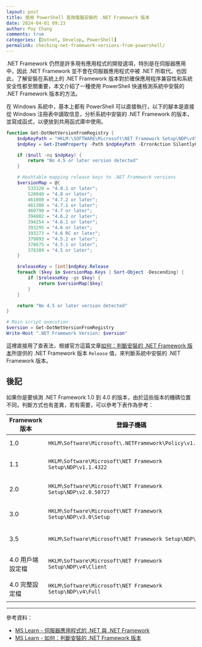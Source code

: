 ```yaml
---
layout: post
title: 使用 PowerShell 查詢電腦安裝的 .NET Framework 版本
date: 2024-04-01 09:23
author: Poy Chang
comments: true
categories: [Dotnet, Develop, PowerShell]
permalink: checking-net-framework-versions-from-powershell/
---
```


.NET Framework 仍然是許多現有應用程式的開發選項，特別是在伺服器應用中，因此 .NET Framework 並不會在伺服器應用程式中被 .NET 所取代。也因此，了解安裝在系統上的 .NET Framework 版本對於確保應用程序兼容性和系統安全性都至關重要，本文介紹了一種使用 PowerShell 快速檢測系統中安裝的 .NET Framework 版本的方法。

在 Windows 系統中，基本上都有 PowerShell 可以直接執行，以下的腳本是直接從 Windows 注冊表中讀取信息，分析系統中安裝的 .NET Framework 的版本，並寫成函式，以便放到共用函式庫中使用。

```powershell
function Get-DotNetVersionFromRegistry {
    $ndpKeyPath = "HKLM:\SOFTWARE\Microsoft\NET Framework Setup\NDP\v4\Full\"
    $ndpKey = Get-ItemProperty -Path $ndpKeyPath -ErrorAction SilentlyContinue

    if ($null -eq $ndpKey) {
        return "No 4.5 or later version detected"
    }

    # Hashtable mapping release keys to .NET Framework versions
    $versionMap = @{
        533320 = "4.8.1 or later";
        528040 = "4.8 or later";
        461808 = "4.7.2 or later";
        461308 = "4.7.1 or later";
        460798 = "4.7 or later";
        394802 = "4.6.2 or later";
        394254 = "4.6.1 or later";
        393295 = "4.6 or later";
        393273 = "4.6 RC or later";
        379893 = "4.5.2 or later";
        378675 = "4.5.1 or later";
        378389 = "4.5 or later";
    }

    $releaseKey = [int]$ndpKey.Release
    foreach ($key in $versionMap.Keys | Sort-Object -Descending) {
        if ($releaseKey -ge $key) {
            return $versionMap[$key]
        }
    }

    return "No 4.5 or later version detected"
}

# Main script execution
$version = Get-DotNetVersionFromRegistry
Write-Host ".NET Framework Version: $version"
```

這裡直接用了查表法，根據官方這篇文章[如何：判斷安裝的 .NET Framework 版本](https://docs.microsoft.com/zh-tw/dotnet/framework/migration-guide/how-to-determine-which-versions-are-installed?WT.mc_id=DT-MVP-5003022)所提供的 .NET Framework 版本 `Release` 值，來判斷系統中安裝的 .NET Framework 版本。

## 後記

如果你是要偵測 .NET Framework 1.0 到 4.0 的版本，由於這些版本的機碼位置不同，判斷方式也有差異，若有需要，可以參考下表作為參考：

| Framework 版本   | 登錄子機碼                                                   | 值                                  |
| ---------------- | ------------------------------------------------------------ | ----------------------------------- |
| 1.0              | `HKLM\Software\Microsoft\.NETFramework\Policy\v1.0\3705`     | `Install` REG_SZ 等於 `1`           |
| 1.1              | `HKLM\Software\Microsoft\NET Framework Setup\NDP\v1.1.4322`  | `Install` REG_DWORD 等於 `1`        |
| 2.0              | `HKLM\Software\Microsoft\NET Framework Setup\NDP\v2.0.50727` | `Install` REG_DWORD 等於 `1`        |
| 3.0              | `HKLM\Software\Microsoft\NET Framework Setup\NDP\v3.0\Setup` | `InstallSuccess` REG_DWORD 等於 `1` |
| 3.5              | `HKLM\Software\Microsoft\NET Framework Setup\NDP\v3.5`       | `Install` REG_DWORD 等於 `1`        |
| 4.0 用戶端設定檔 | `HKLM\Software\Microsoft\NET Framework Setup\NDP\v4\Client`  | `Install` REG_DWORD 等於 `1`        |
| 4.0 完整設定檔   | `HKLM\Software\Microsoft\NET Framework Setup\NDP\v4\Full`    | `Install` REG_DWORD 等於 `1`        |

---

參考資料：

* [MS Learn - 伺服器應用程式的 .NET 與 .NET Framework](https://learn.microsoft.com/zh-tw/dotnet/standard/choosing-core-framework-server?WT.mc_id=DT-MVP-5003022)
* [MS Learn - 如何：判斷安裝的 .NET Framework 版本](https://docs.microsoft.com/zh-tw/dotnet/framework/migration-guide/how-to-determine-which-versions-are-installed?WT.mc_id=DT-MVP-5003022)